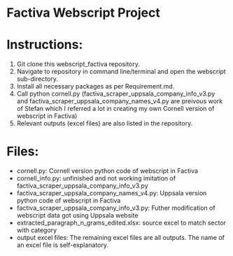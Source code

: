 # Factiva Webscript Project

# Instructions:

1. Git clone this webscript_factiva repository.
2. Navigate to repository in command line/terminal and open the webscript sub-directory.
3. Install all necessary packages as per Requirement.md.
4. Call python cornell.py (factiva_scraper_uppsala_company_info_v3.py and factiva_scraper_uppsala_company_names_v4.py are preivous work of Stefan which I referred a lot in creating my own Cornell version of webscript in Factiva)
5. Relevant outputs (excel files) are also listed in the repository.

# Files:
* cornell.py: Cornell version python code of webscript in Factiva
* cornell_info.py: unfinished and not working imitation of factiva_scraper_uppsala_company_info_v3.py
* factiva_scraper_uppsala_company_names_v4.py: Uppsala version python code of webscript in Factiva
* factiva_scraper_uppsala_company_info_v3.py: Futher modification of webscript data got using Uppsala website
* extracted_paragraph_n_grams_edited.xlsx: source excel to match sector with category
* output excel files: The remaining excel files are all outputs. The name of an excel file is self-explanatory.

